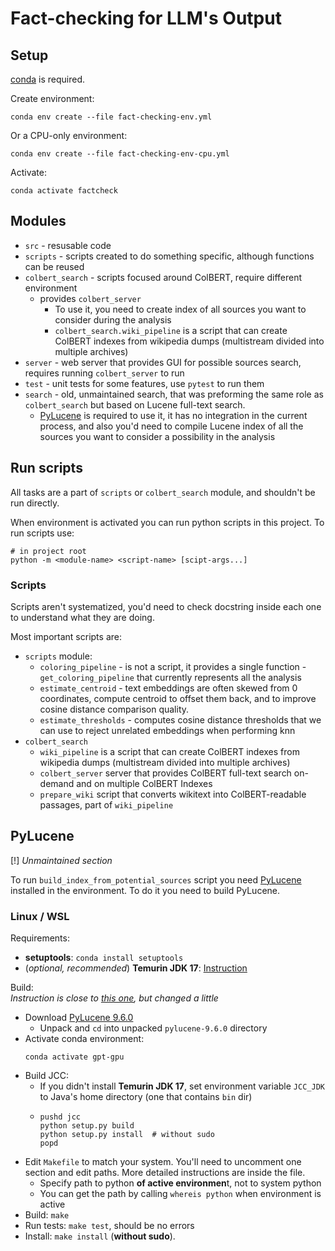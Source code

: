 # Fact-checking for LLM's Output 

## Setup

[conda](https://conda.io/projects/conda/en/latest/user-guide/install/index.html) is required.

Create environment:
```shell
conda env create --file fact-checking-env.yml
```

Or a CPU-only environment:
```shell
conda env create --file fact-checking-env-cpu.yml
```

Activate:
```shell
conda activate factcheck
```

## Modules

* `src` - resusable code
* `scripts` - scripts created to do something specific, although functions can be reused
* `colbert_search` - scripts focused around ColBERT, require different environment
  * provides `colbert_server`
    * To use it, you need to create index of all sources you want to consider during the analysis
    * `colbert_search.wiki_pipeline` is a script that can create ColBERT indexes from wikipedia dumps
      (multistream divided into multiple archives)
* `server` - web server that provides GUI for possible sources search, requires running `colbert_server` to run
* `test` - unit tests for some features, use `pytest` to run them
* `search` - old, unmaintained search, that was preforming the same role as `colbert_search`
  but based on Lucene full-text search.
   * [PyLucene](#pylucene) is required to use it,
  it has no integration in the current process, and also you'd need to compile Lucene index
  of all the sources you want to consider a possibility in the analysis 



## Run scripts

All tasks are a part of `scripts` or `colbert_search` module, and shouldn't be run directly.

When environment is activated you can run python scripts in this project.
To run scripts use:
```shell
# in project root
python -m <module-name> <script-name> [scipt-args...]
```

### Scripts

Scripts aren't systematized, you'd need to check docstring inside each one to understand what they are doing.

Most important scripts are:
 * `scripts` module:
   * `coloring_pipeline` - is not a script,
     it provides a single function - `get_coloring_pipeline` that currently represents all the analysis
   * `estimate_centroid` - text embeddings are often skewed from 0 coordinates, compute centroid to offset them back,
      and to improve cosine distance comparison quality.
   * `estimate_thresholds` - computes cosine distance thresholds that we can use to reject unrelated 
     embeddings when performing knn
 * `colbert_search`
   * `wiki_pipeline` is a script that can create ColBERT indexes from wikipedia dumps
     (multistream divided into multiple archives)
   * `colbert_server` server that provides ColBERT full-text search on-demand and on multiple ColBERT Indexes
   * `prepare_wiki` script that converts wikitext into ColBERT-readable passages, part of `wiki_pipeline`

## PyLucene

[!] _Unmaintained section_

To run `build_index_from_potential_sources` script you need [PyLucene](https://lucene.apache.org/pylucene/) installed in the environment.
To do it you need to build PyLucene.

### Linux / WSL

Requirements:
 * **setuptools**: `conda install setuptools`
 * (_optional, recommended_) **Temurin JDK 17**: [Instruction](https://adoptium.net/installation/linux/)

Build:\
_Instruction is close to [this one](https://lucene.apache.org/pylucene/install.html), but changed a little_
* Download [PyLucene 9.6.0](https://dlcdn.apache.org/lucene/pylucene/pylucene-9.6.0-src.tar.gz)
  * Unpack and `cd` into unpacked `pylucene-9.6.0` directory
* Activate conda environment:
  ```shell
  conda activate gpt-gpu
  ```
* Build JCC:
  * If you didn't install **Temurin JDK 17**, set environment variable `JCC_JDK` to Java's home directory (one that contains `bin` dir)
  * ```shell
    pushd jcc
    python setup.py build
    python setup.py install  # without sudo
    popd
    ```
* Edit `Makefile` to match your system. You'll need to uncomment one section and edit paths. More detailed instructions are inside the file.
  * Specify path to python **of active environmen**t, not to system python
  * You can get the path by calling `whereis python` when environment is active
* Build: `make`
* Run tests: `make test`, should be no errors
* Install: `make install` (**without sudo**). 
